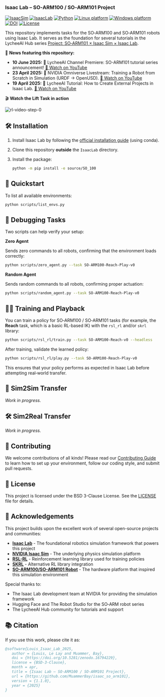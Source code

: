 ### Isaac Lab – SO‑ARM100 / SO‑ARM101 Project

[![IsaacSim](https://img.shields.io/badge/IsaacSim-4.5.0/5.0.0-green.svg)](https://docs.isaacsim.omniverse.nvidia.com/latest/index.html)
[![IsaacLab](https://img.shields.io/badge/IsaacLab-2.2.0-green.svg)](https://isaac-sim.github.io/IsaacLab/main/index.html)
[![Python](https://img.shields.io/badge/python-3.11-blue.svg)](https://docs.python.org/3/whatsnew/3.11.html)
[![Linux platform](https://img.shields.io/badge/platform-linux--64-orange.svg)](https://releases.ubuntu.com/22.04/)
[![Windows platform](https://img.shields.io/badge/platform-windows--64-orange.svg)](https://www.microsoft.com/en-us/)
[![DOI](https://zenodo.org/badge/968772915.svg)](https://zenodo.org/badge/latestdoi/968772915)
[![License](https://img.shields.io/badge/license-BSD--3-yellow.svg)](https://opensource.org/licenses/BSD-3-Clause)

<!-- TODO: find a way to add this pre-commit badge but will need correcting the CI pipeline -->
<!-- [![pre-commit](https://img.shields.io/github/actions/workflow/status/MuammerBay/isaac_so_arm101/ci-test.yaml?logo=ci-test&logoColor=white&label=ci-test&color=brightgreen)](https://github.com/MuammerBay/isaac_so_arm101/actions/workflows/ci-test.yml) -->


This repository implements tasks for the SO‑ARM100 and SO‑ARM101 robots using Isaac Lab. It serves as the foundation for several tutorials in the LycheeAI Hub series [Project: SO‑ARM101 × Isaac Sim × Isaac Lab](https://lycheeai-hub.com/project-so-arm101-x-isaac-sim-x-isaac-lab-tutorial-series).

📰 **News featuring this repository:**

- **10 June 2025:** 🎥 LycheeAI Channel Premiere: SO-ARM101 tutorial series announcement! [🔗 Watch on YouTube](https://www.youtube.com/watch?v=2uH7Zn4SAVI)
- **23 April 2025:** 🤖 NVIDIA Omniverse Livestream: Training a Robot from Scratch in Simulation (URDF → OpenUSD). [🔗 Watch on YouTube](https://www.youtube.com/watch?v=_HMk7I-vSBQ)
- **19 April 2025:** 🎥 LycheeAI Tutorial: How to Create External Projects in Isaac Lab. [🔗 Watch on YouTube](https://www.youtube.com/watch?v=i51krqsk8ps)

🎬 **Watch the Lift Task in action**

![rl-video-step-0](https://github.com/user-attachments/assets/890e3a9d-5cbd-46a5-9317-37d0f2511684)

## 🛠️ Installation

1. Install Isaac Lab by following the [official installation guide](https://isaac-sim.github.io/IsaacLab/main/source/setup/installation/index.html) (using conda).
2. Clone this repository **outside** the `IsaacLab` directory.
3. Install the package:

   ```bash
   python -m pip install -e source/SO_100
   ```

## 🚀 Quickstart

To list all available environments:

```bash
python scripts/list_envs.py
```

## 🐞 Debugging Tasks

Two scripts can help verify your setup:

**Zero Agent**

Sends zero commands to all robots, confirming that the environment loads correctly:

```bash
python scripts/zero_agent.py --task SO-ARM100-Reach-Play-v0
```

**Random Agent**

Sends random commands to all robots, confirming proper actuation:

```bash
python scripts/random_agent.py --task SO-ARM100-Reach-Play-v0
```

## 🏋️‍♂️ Training and Playback

You can train a policy for SO‑ARM100 / SO‑ARM101 tasks (for example, the **Reach** task, which is a basic RL-based IK) with the `rsl_rl` and/or `skrl` library:

```bash
python scripts/rsl_rl/train.py --task SO-ARM100-Reach-v0 --headless
```

After training, validate the learned policy:

```bash
python scripts/rsl_rl/play.py --task SO-ARM100-Reach-Play-v0
```

This ensures that your policy performs as expected in Isaac Lab before attempting real‑world transfer.

## 🧩 Sim2Sim Transfer

_Work in progress._

## 🛠️ Sim2Real Transfer

_Work in progress._

## 🤝 Contributing

We welcome contributions of all kinds!
Please read our [Contributing Guide](CONTRIBUTING.md) to learn how to set up your environment, follow our coding style, and submit pull requests.

## 📄 License

This project is licensed under the BSD 3-Clause License. See the [LICENSE](LICENSE) file for details.

## 🙏 Acknowledgements

This project builds upon the excellent work of several open-source projects and communities:

- **[Isaac Lab](https://isaac-sim.github.io/IsaacLab/)** - The foundational robotics simulation framework that powers this project
- **[NVIDIA Isaac Sim](https://developer.nvidia.com/isaac-sim)** - The underlying physics simulation platform
- **[RSL-RL](https://github.com/leggedrobotics/rsl_rl)** - Reinforcement learning library used for training policies
- **[SKRL](https://github.com/Toni-SM/skrl)** - Alternative RL library integration
- **[SO-ARM100/SO-ARM101 Robot](https://github.com/TheRobotStudio/SO-ARM100)** - The hardware platform that inspired this simulation environment

Special thanks to:

- The Isaac Lab development team at NVIDIA for providing the simulation framework
- Hugging Face and The Robot Studio for the SO‑ARM robot series
- The LycheeAI Hub community for tutorials and support

## 📚 Citation

If you use this work, please cite it as:

```bibtex
@software{Louis_Isaac_Lab_2025,
   author = {Louis, Le Lay and Muammer, Bay},
   doi = {https://doi.org/10.5281/zenodo.16794229},
   license = {BSD-3-Clause},
   month = apr,
   title = {Isaac Lab – SO‑ARM100 / SO‑ARM101 Project},
   url = {https://github.com/MuammerBay/isaac_so_arm101},
   version = {1.1.0},
   year = {2025}
}
